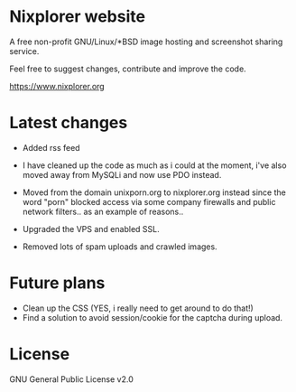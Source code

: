 # Nixplorer website
A free non-profit GNU/Linux/*BSD image hosting and screenshot sharing service.

Feel free to suggest changes, contribute and improve the code.

https://www.nixplorer.org

# Latest changes

- Added rss feed

- I have cleaned up the code as much as i could at the moment, i've also moved away from MySQLi and now use PDO instead.

- Moved from the domain unixporn.org to nixplorer.org instead since the word "porn" blocked access via some company firewalls and public network filters.. as an example of reasons..

- Upgraded the VPS and enabled SSL.

- Removed lots of spam uploads and crawled images.

# Future plans
- Clean up the CSS (YES, i really need to get around to do that!)
- Find a solution to avoid session/cookie for the captcha during upload.

# License
GNU General Public License v2.0
